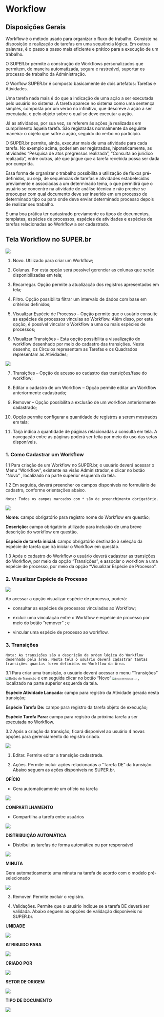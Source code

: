 # Workflow

## Disposições Gerais 
 

Workflow é o método usado para organizar o fluxo de trabalho. Consiste na disposição e realização de tarefas em uma sequência lógica. Em outras palavras, é o passo a passo mais eficiente e prático para a execução de um trabalho. 


O SUPER.br permite a construção de Workflows personalizados que permitem, de maneira automatizada, segura e rastreável, suportar os processo de trabalho da Administração. 


O Worflow SUPER.br é composto basicamente de dois artefatos: Tarefas e Atividades. 
 

Uma tarefa nada mais é do que a indicação de uma ação a ser executada pelo usuário no sistema. A tarefa aparece no sistema como uma sentença simples, composta por um verbo no infinitivo, que descreve a ação a ser executada, e pelo objeto sobre o qual se deve executar a ação. 
 

Já as atividades, por sua vez, se referem às ações já realizadas em cumprimento àquela tarefa. São registradas normalmente da seguinte maneira: o objeto que sofre a ação, seguido do verbo no particípio. 
 

O SUPER.br permite, ainda, executar mais de uma atividade para cada tarefa. No exemplo acima, poderiam ser registradas, hipoteticamente, as atividades “Pesquisa de atos pregressos realizada”, “Consulta ao jurídico realizada”, entre outras, até que julgue que a tarefa recebida possa ser dada por cumprida. 


Essa forma de organizar o trabalho possibilita a utilização de fluxos pré-definidos, ou seja, de sequências de tarefas e atividades estabelecidas previamente e associadas a um determinado tema, o que permitirá que o usuário se concentre na atividade de análise técnica e não precise se preocupar com qual documento deve ser inserido em um processo de determinado tipo ou para onde deve enviar determinado processo depois de realizar seu trabalho. 


É uma boa prática ter cadastrado previamente os tipos de documentos, templates, espécies de processos, espécies de atividades e espécies de tarefas relacionadas ao Workflow a ser cadastrado. 
 

## Tela Workflow no SUPER.br


<img src="../../_static/images/Workflow - Tela principal.png"/>


1) Novo. Utilizado para criar um Workflow; 


2) Colunas. Por esta opção será possível gerenciar as colunas que serão disponibilizadas em tela; 

 
3) Recarregar. Opção permite a atualização dos registros apresentados em tela;  


4) Filtro. Opção possibilita filtrar um intervalo de dados com base em critérios definidos; 


5) Visualizar Espécie de Processo – Opção permite que o usuário consulte as espécies de processos vinculas ao Workflow. Além disso, por esta opção, é possível vincular o Workflow a uma ou mais espécies de processos;


6) Visualizar Transições – Esta opção possibilita a visualização do workflow desenhado por meio do cadastro das transições. Neste desenho, os Círculos representam as Tarefas e os Quadrados representam as Atividades;


<img src="../../_static/images/Workflow - Exemplo fluxo.png"/>


7) Transições – Opção de acesso ao cadastro das transições/fase do workflow;


8) Editar o cadastro de um Workflow – Opção permite editar um Workflow anteriormente cadastrado;


9) Remover – Opção possibilita a exclusão de um workflow anteriormente cadastrado;


10) Opção permite configurar a quantidade de registros a serem mostrados em tela;


11) Tarja indica a quantidade de páginas relacionadas a consulta em tela. A navegação entre as páginas poderá ser feita por meio do uso das setas disponíveis.

 

### 1. Como Cadastrar um Workflow 

 

1.1 Para criação de um Workflow no SUPER.br, o usuário deverá acessar o Menu “Workflow”, existente na visão Administrador, e clicar no botão “Novo” , localizado na parte superior esquerda da tela. 
 

1.2 Em seguida, deverá preencher os campos disponíveis no formulário de cadastro, conforme orientações abaixo.  

```{note}
Nota: Todos os campos marcados com * são de preenchimento obrigatório. 
```

<img src="../../_static/images/Assuntos - Tela com a Lista de Campos.png"/>


**Nome:** campo obrigatório para registro nome do Workflow em questão; 

**Descrição:** campo obrigatório utilizado para inclusão de uma breve descrição do workflow em questão. 


**Espécie de tarefa inicial:** campo obrigatório destinado à seleção da espécie de tarefa que irá iniciar o Workflow em questão.  

 
1.3 Após o cadastro do Workflow o usuário deverá cadastrar as transições do Workflow, por meio da opção “Transições”, e associar o workflow a uma espécie de processo, por meio da opção “Visualizar Espécie de Processo”. 


### 2. Visualizar Espécie de Processo 

 
<img src="../../_static/images/Workflow - Visualizar Espécie de processo.png"/>
 

Ao acessar a opção visualizar espécie de processo, poderá:  

- consultar as espécies de processos vinculadas ao Workflow; 

- excluir uma vinculação entre o Workflow e espécie de processo por meio do botão “remover” ; e 

- vincular uma espécie de processo ao workflow. 

 

### 3. Transições 


```{note}
Nota: As transições são a descrição da ordem lógica do Workflow desenhado pela área. Nesta tela o usuário deverá cadastrar tantas transições quantas forem definidas no Workflow da Área. 
```
 

3.1 Para criar uma transição, o usuário deverá acessar o menu “Transições” <img src="../../_static/images/Botão de Transição.png" alt="Botão de Transição" style="zoom: 70%;" /> e em seguida clicar no botão “Novo” <img src="../../_static/images/Botão de Inclusão (+).png" alt="Botão de Inclusão (+)" style="zoom: 50%;" /> , localizado na parte superior esquerda da tela. 

 
**Espécie Atividade Lançada:** campo para registro da Atividade gerada nesta transição;  

**Espécie Tarefa De:** campo para registro da tarefa objeto de execução;  

**Espécie Tarefa Para:** campo para registro da próxima tarefa a ser executada no Workflow. 

 

3.2 Após a criação da transição, ficará disponível ao usuário 4 novas opções para gerenciamento do registro criado. 

<img src="../../_static/images/Workflow - Transições_opções em tela.png"/>


1) Editar. Permite editar a transição cadastrada. 

2) Ações. Permite incluir ações relacionadas a “Tarefa DE” da transição. Abaixo seguem as ações disponíveis no SUPER.br. 

**OFÍCIO**

- Gera automaticamente um ofício na tarefa

<img src="../../_static/images/Workflow - Transições_Opções_Ofício.png"/>


**COMPARTILHAMENTO**

- Compartilha a tarefa entre usuários

<img src="../../_static/images/Workflow - Transições_Opções_Compartilhamento.png"/>


**DISTRIBUIÇÃO AUTOMÁTICA**

- Distribui as tarefas de forma automática ou por responsável

<img src="../../_static/images/Workflow - Transições_Opções_Distribuição automática.png"/>


**MINUTA**

Gera automaticamente uma minuta na tarefa de acordo com o modelo pré-selecionado 

<img src="../../_static/images/Workflow - Transições_Opções_Minuta.png"/>


3) Remover. Permite excluir o registro. 

4) Validações. Permite que o usuário indique se a tarefa DE deverá ser validada. Abaixo seguem as opções de validação disponíveis no SUPER.br.  


**UNIDADE**

<img src="../../_static/images/Workflow - Transições_Validações_Unidade.png"/>


**ATRIBUIDO PARA**

<img src="../../_static/images/Workflow - Transições_Validações_Atribuído para.png"/>

 

**CRIADO POR**

<img src="../../_static/images/Workflow - Transições_Validações_Criado por.png"/>

 
**SETOR DE ORIGEM**

<img src="../../_static/images/Workflow - Transições_Validações_Setor de Origem.png"/>

 

**TIPO DE DOCUMENTO**

<img src="../../_static/images/Workflow - Transições_Validações_Tipo de Documento.png"/>